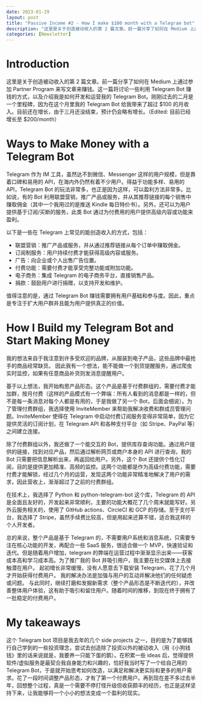 ```yaml
---
date: 2023-01-29
layout: post
title: "Passive Income #2 - How I make $100 month with a Telegram bot"
description: "这里是关于创造被动收入的第 2 篇文章。前一篇分享了如何在 Medium 上通过参加 Partner Program 来写文章来赚钱。这一篇将讨论一些利用 Telegram Bot 赚钱的方式，以及介绍我是如何开发和运营我的 Telegram Bot。刚刚过去的二月是一个里程碑，因为在这个月里..."
categories: [Newsletter]
---
```


# Introduction

这里是关于创造被动收入的第 2 篇文章。前一篇分享了如何在 Medium 上通过参加 Partner Program 来写文章来赚钱。这一篇将讨论一些利用 Telegram Bot 赚钱的方式，以及介绍我是如何开发和运营我的 Telegram Bot。刚刚过去的二月是一个里程碑，因为在这个月里我的 Telegram Bot 给我带来了超过 $100 的月收入。目前还在增长，由于三月还没结束，预计仍会略有增长。（Edited: 目前已经增长至 $200/month）

# Ways to Make Money with a Telegram Bot

Telegram 作为 IM 工具，虽然达不到微信、Messenger 这样的用户规模，但是靠着口碑和易用的 API，在海内外仍然有着不少用户。得益于功能多样、易用的 API，Telegram Bot 的玩法非常多，也正是因为这样，可以盈利方法非常多。比如说，有的 Bot 利用联盟营销，推广产品或服务，并从其推荐链接的每个销售中赚取佣金（其中一个我用过的是推送 Kindle 每日特价书）。另外，还可以为用户提供基于订阅/买断的服务，此类 Bot 通过为付费用的用户提供高级内容或功能来盈利。

以下是一些在 Telegram 上常见的能创造收入的方式，包括：
* 联盟营销：推广产品或服务，并从通过推荐链接从每个订单中赚取佣金。
* 订阅制服务：用户持续付费才能获得高级内容或服务。
* 广告：向企业或个人出售广告位置。
* 付费功能：需要付费才能享受完整功能或附加功能。
* 电子商务：集成 Telegram 的电子商务平台，直接销售产品。
* 捐款：鼓励用户进行捐赠，以支持开发和维护。

值得注意的是，通过 Telegram Bot 赚钱需要拥有用户基础和参与度。因此，重点是专注于扩大用户群并且能为用户提供真正的价值。

# How I Build my Telegram Bot and Start Making Money

我的想法来自于我注意到许多受欢迎的品牌，从服装到电子产品，这些品牌中最抢手的商品经常缺货。 因此我有一个想法，能不能做一个到货提醒服务，通过爬虫实时监控，如果有任意商品补货则发消息提醒用户。

基于以上想法，我开始构思产品形态。这个产品是基于付费群组的，需要付费才能加群，按月付费（这样的产品模式有一个弊端：所有人看到的消息都是一样的，但不是每一条消息对每个人都是有用的，于是我做了另一个 Bot，后面会细说）。为了管理付费群组，我选择使用 InviteMember 来帮助我解决收费和群成员管理问题。InviteMember 使得在 Telegram 中启动付费订阅服务变得非常简单，因为它提供灵活的订阅计划，在 Telegram API 和各种支付平台（如 Stripe、PayPal 等）之间建立连接。

除了付费群组以外，我还做了一个能交互的 Bot，提供库存查询功能。通过用户提供的链接，找到对应产品，然后通过解析网页或商户本身的 API 进行查询，我的 Bot 只需要把信息解析出来，再返回给用户。另外，这个 Bot 还提供个性化订阅，目的是提供更加精准、高频的监控。这两个功能都是作为高级付费功能，需要付费才能解锁，经过几个月的运营，发现这两个功能非常精准地解决了用户的需求，因此营收上，渐渐超过了之前的付费群组。

在技术上，我选择了 Python 和 python-telegram-bot 这个库，Telegram 的 API 是全面且友好的，开发起来非常顺利，主要的功能大概花了几个周末就能写好。另外云服务相关的，使用了 GitHub actions、CircleCI 和 GCP 的存储。至于支付平台，我选择了 Stripe，虽然手续费比较高，但是用起来还算不错，适合我这样的个人开发者。

总的来说，整个产品是基于 Telegram 的，不需要用户系统和消息系统，只需要专注在核心功能的开发，再配合一些 SaaS 服务，很适合做一个 MVP，快速验证和迭代。但是随着用户增加，telegram 的弊端在运营过程中渐渐显示出来——获客成本高和学习成本高。为了推广我的 Bot 并吸引用户，我主要在社交媒体上去接触潜在用户。 起初增长非常缓慢，没有人愿意去下载安装 Telegram，花了几个月才开始获得付费用户。 我的解决办法是加强与用户的互动并解决他们的任何疑虑或问题。 与此同时，继续打磨和发掘新需求（整个产品形态是不断迭代的），并改善整体用户体验，这有助于吸引和留住用户。随着时间的推移，到现在终于拥有了一批稳定的付费用户。

# My takeaways

这个 Telegram bot 项目是我去年的几个 side projects 之一，目的是为了能够践行自己学到的一些投资理念，尝试去创造除了投资以外的被动收入（用《小狗钱钱》里的话来说就是，我要养一只能下蛋的鹅）。在积累一些 ideas 后，觉得提供软件/虚拟服务是最契合我自身能力和兴趣的，恰好我当时写了一个给自己用的 Telegram Bot，于是就开始思考如何改造，以满足和解决更实际和更多的用户需求。花了一段时间调整产品形态，才有了第一个付费用户。再到现在差不多过去半年，回想整个过程，真是一个需要不停打怪升级但收获颇丰的经历，也正是这样坚持下来，让我能够将一个小小的想法变成一个盈利的现实。
